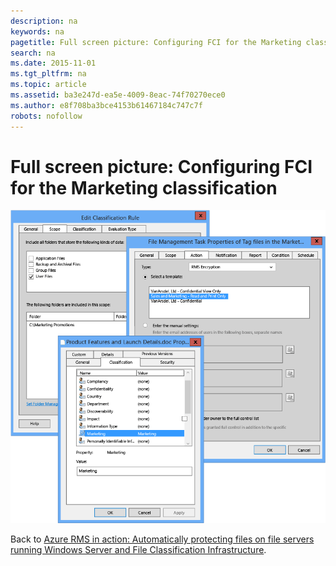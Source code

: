 ```yaml
---
description: na
keywords: na
pagetitle: Full screen picture: Configuring FCI for the Marketing classification
search: na
ms.date: 2015-11-01
ms.tgt_pltfrm: na
ms.topic: article
ms.assetid: ba3e247d-ea5e-4009-8eac-74f70270ece0
ms.author: e8f708ba3bce4153b61467184c747c7f
robots: nofollow
---
```

# Full screen picture: Configuring FCI for the Marketing classification
![](../Image/AzRMS_ExampleFCI_Configuration.png)

Back to [Azure RMS in action: Automatically protecting files on file servers running Windows Server and File Classification Infrastructure](http://technet.microsoft.com/library/jj585026.aspx).

